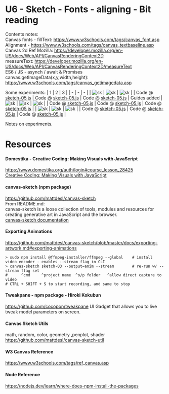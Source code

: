 # U6 - Sketch - Fonts - aligning - Bit reading 
Contents notes:  
Canvas fonts - fillText: https://www.w3schools.com/tags/canvas_font.asp  
Alignment - https://www.w3schools.com/tags/canvas_textbaseline.asp  
Canvas 2d Ref Mozilla: https://developer.mozilla.org/en-US/docs/Web/API/CanvasRenderingContext2D  
measureText: https://developer.mozilla.org/en-US/docs/Web/API/CanvasRenderingContext2D/measureText  
ES6 / JS - asynch / await & Promises  
canvas.getImageData(x,y,width,height): https://www.w3schools.com/tags/canvas_getimagedata.asp  
    
  
Some experiments:
| 1 | 2 | 3 | 
| - | - | - | 
| ![sk](https://github.com/UnacceptableBehaviour/js_canvas/blob/master/test_pages/u6_text_fill/2022.01.11-18.30.43.png) | ![sk](https://github.com/UnacceptableBehaviour/js_canvas/blob/master/test_pages/u6_text_fill/2022.01.11-20.34.58.png) | ![sk](https://github.com/UnacceptableBehaviour/js_canvas/blob/master/test_pages/u6_text_fill/2022.01.11-20.45.07.png) |
| Code @ [sketch-05.js](https://github.com/UnacceptableBehaviour/js_canvas/blob/e494f399d9f610c4b33930f2651ca72b4eab8b2f/test_pages/u6_text_fill/sketch-05.js) | Code @ [sketch-05.js](https://github.com/UnacceptableBehaviour/js_canvas/blob/497338f1b3d73796bf9d217e37253a3495eb1bb6/test_pages/u6_text_fill/sketch-05.js) | Code @ [sketch-05.js](https://github.com/UnacceptableBehaviour/js_canvas/blob/3a033eaec1ade26f906c36791efe6dae1650b3bc/test_pages/u6_text_fill/sketch-05.js) | Guides added
| ![sk](https://github.com/UnacceptableBehaviour/js_canvas/blob/master/test_pages/u6_text_fill/2022.01.12-09.19.53.png) | ![sk](https://github.com/UnacceptableBehaviour/js_canvas/blob/master/test_pages/u6_text_fill/2022.01.12-09.43.48.png) | ![sk](https://github.com/UnacceptableBehaviour/js_canvas/blob/master/test_pages/u6_text_fill/2022.01.12-11.06.16.png) |
| Code @ [sketch-05.js](https://github.com/UnacceptableBehaviour/js_canvas/blob/705dd7feda71c58b3122e02f6760bfcb7003d294/test_pages/u6_text_fill/sketch-05.js) | Code @ [sketch-05.js](https://github.com/UnacceptableBehaviour/js_canvas/blob/f856c789262b5528e75997fc7f5b72b26adca375/test_pages/u6_text_fill/sketch-05.js) | Code @ [sketch-05.js](https://github.com/UnacceptableBehaviour/js_canvas/blob/0117662b07efb207e09bc011122730dbb7956b27/test_pages/u6_text_fill/sketch-05.js) | 
| ![sk](https://github.com/UnacceptableBehaviour/js_canvas/blob/master/test_pages/u6_text_fill/2022.01.12-11.41.56.png) | ![sk](https://github.com/UnacceptableBehaviour/js_canvas/blob/master/test_pages/u6_text_fill/2022.01.12-18.53.14.png) | ![sk](https://github.com/UnacceptableBehaviour/js_canvas/blob/master/test_pages/u6_text_fill/2022.01.12-20.08.04.png) |
| Code @ [sketch-05.js](https://github.com/UnacceptableBehaviour/js_canvas/blob/3104beba657e99941dfd6b1f78ce6ab0dac7ae6a/test_pages/u6_text_fill/sketch-05.js) | Code @ [sketch-05.js](https://github.com/UnacceptableBehaviour/js_canvas/blob/e7e45ad3dd71ec06b12072d5a1656e0dc781bae6/test_pages/u6_text_fill/sketch-05.js) | Code @ [sketch-05.js](https://github.com/UnacceptableBehaviour/js_canvas/blob/9597c3b8d717ad8bb9a5bafb4cd04bf7bbcc772c/test_pages/u6_text_fill/sketch-05.js) | 
  
Notes on experiments.
  
  
  
# Resources
#### Domestika - Creative Coding: Making Visuals with JavaScript
https://www.domestika.org/auth/login#course_lesson_28425  
[Creative Coding: Making Visuals with JavaScript](https://www.domestika.org/auth/login#course_lesson_28425)
  
#### canvas-sketch (npm package)
https://github.com/mattdesl/canvas-sketch  
From README.md:  
canvas-sketch is a loose collection of tools, modules and resources for creating generative art in JavaScript and the browser.  
[canvas-sketch documentation](https://github.com/mattdesl/canvas-sketch/blob/master/docs/README.md)  

#### Exporting Animations
https://github.com/mattdesl/canvas-sketch/blob/master/docs/exporting-artwork.md#exporting-animations
```
> sudo npm install @ffmpeg-installer/ffmpeg --global    # install video encoder - enables --stream flag in CLI
> canvas-sketch sketch-03 --output=anim --stream        # re-run w/ --stream flag set
#      ^cmd     ^project name  ^o/p folder   ^allow direct capture to video
# CTRL + SHIFT + S to start recording, and same to stop
```

#### Tweakpane - npm package - Hiroki Kokubun
https://github.com/cocopon/tweakpane
UI Gadget that allows you to live tweak model parameters on screen.


#### Canvas Sketch Utils
math, random, color, geometry ,penplot, shader
https://github.com/mattdesl/canvas-sketch-util

#### W3 Canvas Reference
https://www.w3schools.com/tags/ref_canvas.asp

#### Node Reference
https://nodejs.dev/learn/where-does-npm-install-the-packages

